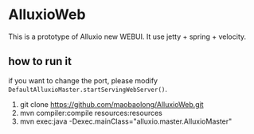 # AlluxioWeb
This is a prototype of Alluxio new WEBUI. It use jetty + spring + velocity. 

## how to run it

if you want to change the port, please modify `DefaultAlluxioMaster.startServingWebServer()`. 

1. git clone https://github.com/maobaolong/AlluxioWeb.git
2. mvn compiler:compile resources:resources 
3. mvn exec:java -Dexec.mainClass="alluxio.master.AlluxioMaster"

